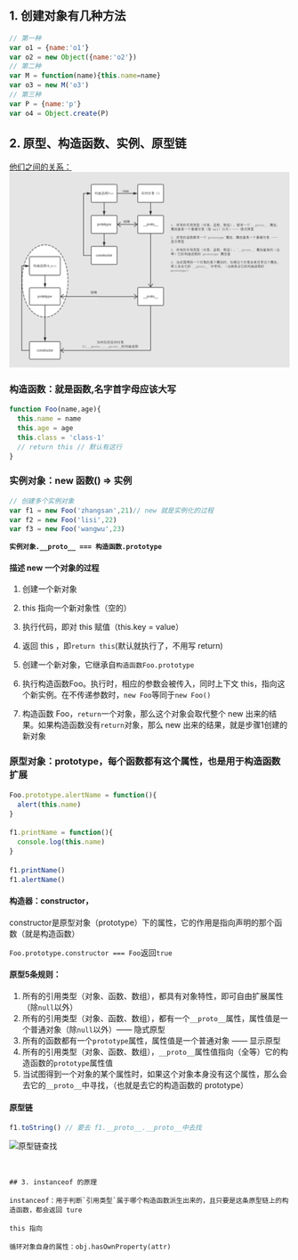 ## 1. 创建对象有几种方法

```javascript
// 第一种
var o1 = {name:'o1'}
var o2 = new Object({name:'o2'})
// 第二种
var M = function(name){this.name=name}
var o3 = new M('o3')
// 第三种
var P = {name:'p'}
var o4 = Object.create(P)
```

## 2. 原型、构造函数、实例、原型链

[他们之间的关系：](https://www.processon.com/view/link/593e2ce0e4b05a4d4381a646)
![原型、构造函数、实例、原型链关系](./img/yuanxing.png)


### 构造函数：就是函数,名字首字母应该大写

```javascript
function Foo(name,age){
  this.name = name
  this.age = age
  this.class = 'class-1'
  // return this // 默认有这行
}
```
### 实例对象：new 函数() => 实例

```javascript
// 创建多个实例对象
var f1 = new Foo('zhangsan',21)// new 就是实例化的过程
var f2 = new Foo('lisi',22)
var f3 = new Foo('wangwu',23)
```

**`实例对象.__proto__ === 构造函数.prototype`**

#### 描述 new 一个对象的过程

1. 创建一个新对象
2. this 指向一个新对象性（空的）
3. 执行代码，即对 this 赋值（this.key = value）
4. 返回 this ，即`return this`(默认就执行了，不用写 return)


1. 创建一个新对象，它继承自`构造函数Foo.prototype`
2. 执行构造函数Foo。执行时，相应的参数会被传入，同时上下文 this，指向这个新实例。在不传递参数时，`new Foo`等同于`new Foo()`
3. 构造函数 Foo，`return`一个对象，那么这个对象会取代整个 new 出来的结果。如果构造函数没有`return`对象，那么 new 出来的结果，就是步骤1创建的新对象


### 原型对象：prototype，每个函数都有这个属性，也是用于构造函数扩展

```javascript
Foo.prototype.alertName = function(){
  alert(this.name)
}

f1.printName = function(){
  console.log(this.name)
}

f1.printName()
f1.alertName()
```

#### 构造器：constructor，

constructor是原型对象（prototype）下的属性，它的作用是指向声明的那个函数（就是构造函数）

`Foo.prototype.constructor === Foo`返回`true`

#### 原型5条规则：

1. 所有的引用类型（对象、函数、数组），都具有对象特性，即可自由扩展属性（除`null`以外）
2. 所有的引用类型（对象、函数、数组），都有一个`__proto__`属性，属性值是一个普通对象（除`null`以外）—— 隐式原型
3. 所有的函数都有一个`prototype`属性，属性值是一个普通对象 —— 显示原型
4. 所有的引用类型（对象、函数、数组），`__proto__`属性值指向（全等）它的构造函数的`prototype`属性值
5. 当试图得到一个对象的某个属性时，如果这个对象本身没有这个属性，那么会去它的`__proto__`中寻找，（也就是去它的构造函数的 prototype）

#### 原型链

```javascript
f1.toString() // 要去 f1.__proto__.__proto__中去找
```
![原型链查找](https://ws1.sinaimg.cn/large/006tKfTcgy1fpzax5fjm0j31i80ngmyo.jpg)

```


## 3. instanceof 的原理

instanceof：用于判断`引用类型`属于哪个构造函数派生出来的，且只要是这条原型链上的构造函数，都会返回 ture

this 指向

循环对象自身的属性：obj.hasOwnProperty(attr)

